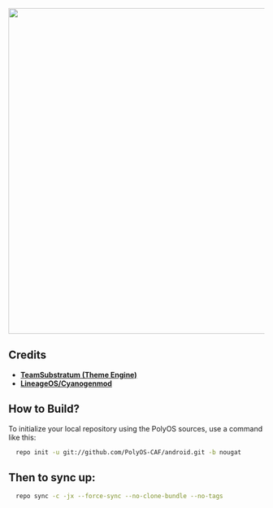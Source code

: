 <p align="center">
<img src="https://preview.ibb.co/eKxAD6/logo.png" width="640px" height="640px" > 
</p>

Credits
-------

* [**TeamSubstratum (Theme Engine)**](https://github.com/Substratum)
* [**LineageOS/Cyanogenmod**](https://github.com/LineageOS)

How to Build?
-------------

To initialize your local repository using the PolyOS sources, use a 
command like this:

```bash
  repo init -u git://github.com/PolyOS-CAF/android.git -b nougat
```
  
Then to sync up:
----------------

```bash
  repo sync -c -jx --force-sync --no-clone-bundle --no-tags
```
